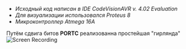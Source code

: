 - _Исходный код написан в IDE CodeVisionAVR v. 4.02 Evaluation_
- _Для визуализации использовался Proteus 8_
- _Микроконтроллер Atmega 16A_

Путём сдвига битов **PORTC** реализованна простейшая "гирлянда"
![Screen Recording](https://github.com/FedchenkoM/AVR_microchip/assets/73774460/55be72f9-53fd-4684-938b-25b2be1d98e6)
